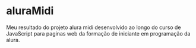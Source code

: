 # aluraMidi

Meu resultado do projeto alura midi desenvolvido ao longo do curso de JavaScript para paginas web da formação de iniciante em programação da alura.
